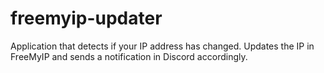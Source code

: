 # freemyip-updater
Application that detects if your IP address has changed. Updates the IP in FreeMyIP and sends a notification in Discord accordingly.
